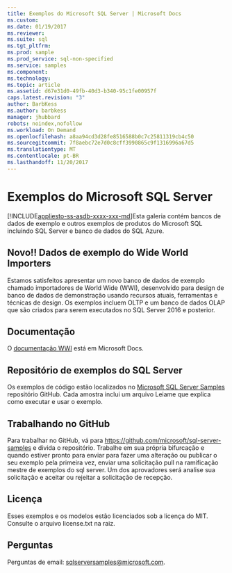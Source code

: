 ```yaml
---
title: Exemplos do Microsoft SQL Server | Microsoft Docs
ms.custom: 
ms.date: 01/19/2017
ms.reviewer: 
ms.suite: sql
ms.tgt_pltfrm: 
ms.prod: sample
ms.prod_service: sql-non-specified
ms.service: samples
ms.component: 
ms.technology: 
ms.topic: article
ms.assetid: d67e31d0-49fb-40d3-b340-95c1fe00957f
caps.latest.revision: "3"
author: BarbKess
ms.author: barbkess
manager: jhubbard
robots: noindex,nofollow
ms.workload: On Demand
ms.openlocfilehash: a8aa94cd3d28fe8516588b0c7c25811319cb4c50
ms.sourcegitcommit: 7f8aebc72e7d0c8cff3990865c9f1316996a67d5
ms.translationtype: MT
ms.contentlocale: pt-BR
ms.lasthandoff: 11/20/2017
---
```

# <a name="microsoft-sql-server-samples"></a>Exemplos do Microsoft SQL Server
[!INCLUDE[appliesto-ss-asdb-xxxx-xxx-md](../includes/appliesto-ss-asdb-xxxx-xxx-md.md)]Esta galeria contém bancos de dados de exemplo e outros exemplos de produtos do Microsoft SQL incluindo SQL Server e banco de dados do SQL Azure.   

## <a name="new-wide-world-importers-sample-database"></a>Novo!! Dados de exemplo do Wide World Importers

Estamos satisfeitos apresentar um novo banco de dados de exemplo chamado importadores de World Wide (WWI), desenvolvido para design de banco de dados de demonstração usando recursos atuais, ferramentas e técnicas de design. Os exemplos incluem OLTP e um banco de dados OLAP que são criados para serem executados no SQL Server 2016 e posterior. 

## <a name="documentation"></a>Documentação
O [documentação WWI](./world-wide-importers/wide-world-importers-documentation.md) está em Microsoft Docs.   
  

## <a name="sql-server-samples-repository"></a>Repositório de exemplos do SQL Server
Os exemplos de código estão localizados no [Microsoft SQL Server Samples](https://github.com/microsoft/sql-server-samples) repositório GitHub. Cada amostra inclui um arquivo Leiame que explica como executar e usar o exemplo. 

## <a name="working-in-github"></a>Trabalhando no GitHub
Para trabalhar no GitHub, vá para https://github.com/microsoft/sql-server-samples e divida o repositório. Trabalhe em sua própria bifurcação e quando estiver pronto para enviar para fazer uma alteração ou publicar o seu exemplo pela primeira vez, enviar uma solicitação pull na ramificação mestre de exemplos do sql server. Um dos aprovadores será analise sua solicitação e aceitar ou rejeitar a solicitação de recepção.

## <a name="license"></a>Licença
Esses exemplos e os modelos estão licenciados sob a licença do MIT. Consulte o arquivo license.txt na raiz.

## <a name="questions"></a>Perguntas
Perguntas de email: sqlserversamples@microsoft.com.
